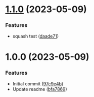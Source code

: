 # [1.1.0](https://github.com/Ugikie/test_cicd/compare/v1.0.0...v1.1.0) (2023-05-09)


### Features

* squash test ([daade71](https://github.com/Ugikie/test_cicd/commit/daade71f477001267b2d50675f7c25d2e54d3e01))

# 1.0.0 (2023-05-09)


### Features

* Initial commit ([97c9e4b](https://github.com/Ugikie/test_cicd/commit/97c9e4b08aefff904f5227dff2271d926c686604))
* Update readme ([bfa7869](https://github.com/Ugikie/test_cicd/commit/bfa7869ab392f674ac2dc3b981a73e3c8565a003))

